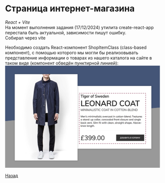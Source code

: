 # Страница интернет-магазина

*React + Vite*  
На момент выполнения задания (17/12/2024) утилита create-react-app перестала быть актуальной, зависимости пишут ошибку.  
Собирал через vite

Необходимо создать React-компонент ShopItemClass (class-based компонент), с помощью которого мы могли бы реализовывать представление информации о товарах из нашего каталога на сайте в таком виде (компонент обведён пунктирной линией):
![Макет](../resources/store-preview.png)


[Назад](../readme.md)
